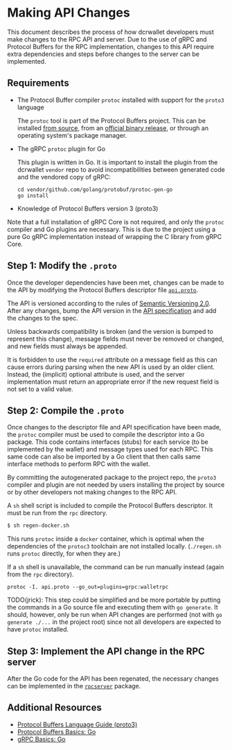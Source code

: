 # Making API Changes

This document describes the process of how dcrwallet developers must make
changes to the RPC API and server.  Due to the use of gRPC and Protocol Buffers
for the RPC implementation, changes to this API require extra dependencies and
steps before changes to the server can be implemented.

## Requirements

- The Protocol Buffer compiler `protoc` installed with support for the `proto3`
  language

  The `protoc` tool is part of the Protocol Buffers project.  This can be
  installed [from source](https://github.com/google/protobuf/blob/master/src/README.md),
  from an [official binary release](https://github.com/google/protobuf/releases),
  or through an operating system's package manager.

- The gRPC `protoc` plugin for Go

  This plugin is written in Go.  It is important to install the plugin from the
  dcrwallet `vendor` repo to avoid incompatibilities between generated code and
  the vendored copy of gRPC:

  ```
  cd vendor/github.com/golang/protobuf/protoc-gen-go
  go install
  ```

- Knowledge of Protocol Buffers version 3 (proto3)

Note that a full installation of gRPC Core is not required, and only the
`protoc` compiler and Go plugins are necessary.  This is due to the project
using a pure Go gRPC implementation instead of wrapping the C library from gRPC
Core.

## Step 1: Modify the `.proto`

Once the developer dependencies have been met, changes can be made to the API by
modifying the Protocol Buffers descriptor file [`api.proto`](../api.proto).

The API is versioned according to the rules of [Semantic Versioning
2.0](https://semver.org/).  After any changes, bump the API version in the [API
specification](./api.md) and add the changes to the spec.

Unless backwards compatibility is broken (and the version is bumped to represent
this change), message fields must never be removed or changed, and new fields
must always be appended.

It is forbidden to use the `required` attribute on a message field as this can
cause errors during parsing when the new API is used by an older client.
Instead, the (implicit) optional attribute is used, and the server
implementation must return an appropriate error if the new request field is not
set to a valid value.

## Step 2: Compile the `.proto`

Once changes to the descriptor file and API specification have been made, the
`protoc` compiler must be used to compile the descriptor into a Go package.
This code contains interfaces (stubs) for each service (to be implemented by the
wallet) and message types used for each RPC.  This same code can also be
imported by a Go client that then calls same interface methods to perform RPC
with the wallet.

By committing the autogenerated package to the project repo, the `proto3`
compiler and plugin are not needed by users installing the project by source or
by other developers not making changes to the RPC API.

A `sh` shell script is included to compile the Protocol Buffers descriptor.  It
must be run from the `rpc` directory.

```bash
$ sh regen-docker.sh
```

This runs `protoc` inside a `docker` container, which is optimal when the dependencies of 
the `protoc3` toolchain are not installed locally. (`./regen.sh` runs 
`protoc` directly, for when they are.)

If a `sh` shell is unavailable, the command can be run manually instead (again
from the `rpc` directory).

```
protoc -I. api.proto --go_out=plugins=grpc:walletrpc
```

TODO(jrick): This step could be simplified and be more portable by putting the
commands in a Go source file and executing them with `go generate`.  It should,
however, only be run when API changes are performed (not with `go generate
./...` in the project root) since not all developers are expected to have
`protoc` installed.

## Step 3: Implement the API change in the RPC server

After the Go code for the API has been regenated, the necessary changes can be
implemented in the [`rpcserver`](../rpcserver/) package.

## Additional Resources

- [Protocol Buffers Language Guide (proto3)](https://developers.google.com/protocol-buffers/docs/proto3)
- [Protocol Buffers Basics: Go](https://developers.google.com/protocol-buffers/docs/gotutorial)
- [gRPC Basics: Go](https://www.grpc.io/docs/tutorials/basic/go.html)
